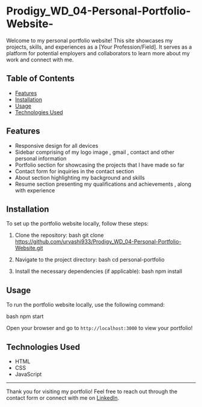 # Prodigy_WD_04-Personal-Portfolio-Website-
Welcome to my personal portfolio website! This site showcases my projects, skills, and experiences as a [Your Profession/Field]. It serves as a platform for potential employers and collaborators to learn more about my work and connect with me.

## Table of Contents

- [Features](#features)
- [Installation](#installation)
- [Usage](#usage)
- [Technologies Used](#technologies-used)

## Features

- Responsive design for all devices
- Sidebar comprising of my logo image , gmail , contact and other personal information
- Portfolio section for showcasing the projects that I have made so far 
- Contact form for inquiries in the contact section 
- About section highlighting my background and skills
- Resume section presenting my qualifications and achievements , along with experience

## Installation

To set up the portfolio website locally, follow these steps:

1. Clone the repository:
   bash
   git clone https://github.com/urvashi933/Prodigy_WD_04-Personal-Portfolio-Website.git
   

2. Navigate to the project directory:
   bash
   cd personal-portfolio
   

3. Install the necessary dependencies (if applicable):
   bash
   npm install
   

## Usage

To run the portfolio website locally, use the following command:

bash
npm start


Open your browser and go to `http://localhost:3000` to view your portfolio!

## Technologies Used

- HTML
- CSS
- JavaScript

---

Thank you for visiting my portfolio! Feel free to reach out through the contact form or connect with me on [LinkedIn](https://www.linkedin.com/in/urvashi933).
